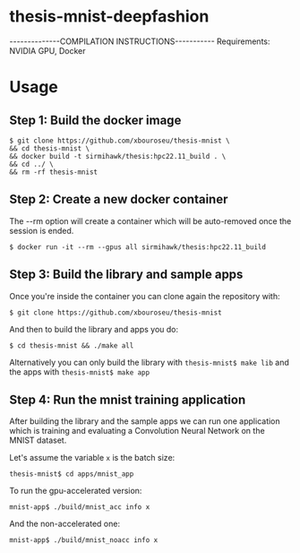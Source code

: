 # thesis-mnist-deepfashion

--------------COMPILATION INSTRUCTIONS-----------
Requirements: NVIDIA GPU, Docker

# Usage
## Step 1: Build the docker image
```
$ git clone https://github.com/xbouroseu/thesis-mnist \
&& cd thesis-mnist \
&& docker build -t sirmihawk/thesis:hpc22.11_build . \
&& cd ../ \
&& rm -rf thesis-mnist
```

## Step 2: Create a new docker container
The --rm option will create a container which will be auto-removed once the session is ended.

```
$ docker run -it --rm --gpus all sirmihawk/thesis:hpc22.11_build
```

## Step 3: Build the library and sample apps
Once you're inside the container you can clone again the repository with:
```
$ git clone https://github.com/xbouroseu/thesis-mnist 
```
And then to build the library and apps you do:
```
$ cd thesis-mnist && ./make all
```

Alternatively you can only build the library with `thesis-mnist$ make lib` and the apps with `thesis-mnist$ make app`

## Step 4: Run the mnist training application
After building the library and the sample apps we can run one application which is training and evaluating a Convolution Neural Network on the MNIST dataset.

Let's assume the variable `x` is the batch size:

```
thesis-mnist$ cd apps/mnist_app
```

To run the gpu-accelerated version:
```
mnist-app$ ./build/mnist_acc info x
```

And the non-accelerated one:
```
mnist-app$ ./build/mnist_noacc info x
```
